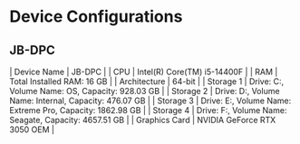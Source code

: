 # Device Configurations

## JB-DPC

| Device Name                 | JB-DPC |
| CPU                         | Intel(R) Core(TM) i5-14400F |
| RAM                         | Total Installed RAM: 16 GB |
| Architecture                | 64-bit |
| Storage 1                   | Drive: C:, Volume Name: OS, Capacity: 928.03 GB |
| Storage 2                   | Drive: D:, Volume Name: Internal, Capacity: 476.07 GB |
| Storage 3                   | Drive: E:, Volume Name: Extreme Pro, Capacity: 1862.98 GB |
| Storage 4                   | Drive: F:, Volume Name: Seagate, Capacity: 4657.51 GB |
| Graphics Card               | NVIDIA GeForce RTX 3050 OEM |
